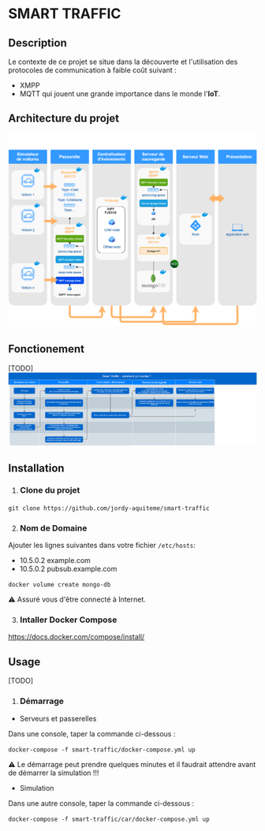 # SMART TRAFFIC

## Description 
Le contexte de ce projet se situe dans la découverte et l'utilisation des protocoles de communication à faible coût suivant : 
* XMPP
* MQTT 
qui jouent une grande importance dans le monde l'**IoT**.

## Architecture du projet

![](images/archi_smart_traffic.png?raw=true)

## Fonctionement
[TODO]
![](images/fonctionement_smart_traffic.jpg?raw=true)

## Installation

1. ### **Clone du projet**

```git clone https://github.com/jordy-aquiteme/smart-traffic```

2. ### **Nom de Domaine**

Ajouter les lignes suivantes dans votre fichier `/etc/hosts`:
* 10.5.0.2 example.com
* 10.5.0.2 pubsub.example.com

```docker volume create mongo-db```

:warning: Assuré vous d'être connecté à Internet.

3. ### **Intaller Docker Compose**

https://docs.docker.com/compose/install/

## Usage

[TODO]

1. ### **Démarrage**

* Serveurs et passerelles

Dans une console, taper la commande ci-dessous :

  ```docker-compose -f smart-traffic/docker-compose.yml up```

:warning: Le démarrage peut prendre quelques minutes et il faudrait attendre avant de démarrer la simulation !!!

* Simulation

Dans une autre console, taper la commande ci-dessous :

```docker-compose -f smart-traffic/car/docker-compose.yml up```